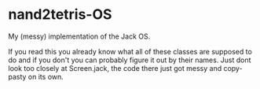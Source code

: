 # nand2tetris-OS
My (messy) implementation of the Jack OS.

If you read this you already know what all of these classes are supposed to do and if you don't you can probably figure it out by their names.
Just dont look too closely at Screen.jack, the code there just got messy and copy-pasty on its own.

